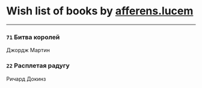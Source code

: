 # Wish list of books by [afferens.lucem](http://vk.com/id196071655)
---

### `71` Битва королей
Джордж Мартин

### `22` Расплетая радугу
Ричард Докинз

